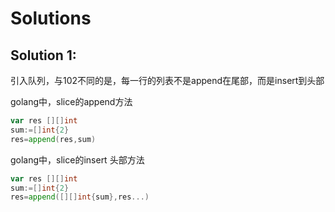 # Solutions
## Solution 1: 
引入队列，与102不同的是，每一行的列表不是append在尾部，而是insert到头部

golang中，slice的append方法
```go
var res [][]int
sum:=[]int{2}
res=append(res,sum)
```
golang中，slice的insert 头部方法
```go
var res [][]int
sum:=[]int{2}
res=append([][]int{sum},res...)
```